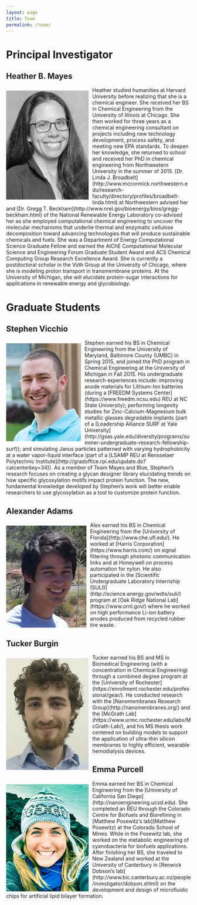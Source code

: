 ```yaml
---
layout: page
title: Team
permalink: /team/
---
```


# Principal Investigator

## Heather B. Mayes

<img align="left" src="../assets/img/hbmayes.png" style="margin:10px 10px 0px 0px">
Heather studied humanities at Harvard University before realizing that she is a chemical engineer. She
received her BS in Chemical Engineering from the University of Illinois at Chicago. 
She then worked for three years as a chemical engineering consultant on projects 
including new technology development, process safety, and meeting new EPA standards. 
To deepen her knowledge, she returned to school and received her PhD in chemical 
engineering from Northwestern University in the summer of 2015. 
[Dr. Linda J. Broadbelt](http://www.mccormick.northwestern.edu/research-faculty/directory/profiles/broadbelt-linda.html)
at Northwestern advised her and [Dr. Gregg T. Beckham](http://www.nrel.gov/bioenergy/bios/gregg-beckham.html) 
of the National Renewable Energy 
Laboratory co-advised her as she employed computational chemical engineering to uncover 
the molecular mechanisms that underlie thermal and enzymatic cellulose decomposition 
toward advancing technologies that will produce sustainable chemicals and fuels. 
She was a Department of Energy Computational Science Graduate Fellow and earned 
the AIChE Computational Molecular Science and Engineering Forum Graduate Student 
Award and ACS Chemical Computing Group Research Excellence Award. She is currently a 
postdoctoral scholar in the Voth Group at the University of Chicago, where she is 
modeling proton transport in transmembrane proteins. At the University of Michigan, 
she will elucidate protein-sugar interactions for applications in renewable energy and glycobiology.

# Graduate Students

## <a name="svicchio"></a> Stephen Vicchio

<img align="left" src="../assets/img/vicchio.png" style="margin:10px 10px 0px 0px">
Stephen earned his BS in Chemical Engineering from the University of 
Maryland, Baltimore County (UMBC) in Spring 2015, and joined the PhD 
program in Chemical Engineering at the University of Michigan in Fall 2015.
His undergraduate research experiences include: improving anode materials for Lithium-Ion batteries 
(during a [FREEDM Systems Center](https://www.freedm.ncsu.edu) REU at NC State University); 
performing longevity studies for Zinc-Calcium-Magnesium bulk metallic glasses degradable implants 
(part of a [Leadership Alliance SURF at Yale University](http://gsas.yale.edu/diversity/programs/summer-undergraduate-research-fellowship-surf)); and simulating Janus 
particles patterned with varying hydrophobicity at a water vapor-liquid 
interface (part of a [LSAMP REU at Rensselaer Polytechnic Institute](http://gradoffice.rpi.edu/update.do?catcenterkey=34)). As a member 
of Team Mayes and Blue, Stephen’s research focuses on creating a glycan
designer library elucidating trends on how specific glycosylation 
motifs impact protein function. The new, fundamental knowledge 
developed by Stephen’s work will better enable researchers to use glycosylation
as a tool to customize protein function.

## <a name="xadams"></a> Alexander Adams

<img align="left" src="../assets/img/aadams.png" style="margin:10px 10px 0px 0px">
Alex earned his BS in Chemical Engineering from the [University of Florida](http://www.che.ufl.edu/). He worked at [Harris
Corporation](https://www.harris.com/) on signal filtering through photonic communication links and at Honeywell on process 
automation for nylon. He also participated in the [Scientific Undergraduate Laboratory Internship (SULI)](http://science.energy.gov/wdts/suli/) 
program at [Oak Ridge National Lab](https://www.ornl.gov/) where he worked on high performance Li-ion battery anodes 
produced from recycled rubber tire waste.


## <a name="tburgin"></a> Tucker Burgin

<img align="left" src="../assets/img/tburgin.png" style="margin:10px 10px 0px 0px">
Tucker earned his BS and MS in Biomedical Engineering (with a concentration in Chemical Engineering) through a combined degree 
program at the [University of Rochester](https://enrollment.rochester.edu/professional/gear/). He conducted research with the 
[Nanomembranes Research Group](http://nanomembranes.org/) and the [McGrath Lab](https://www.urmc.rochester.edu/labs/McGrath-Lab/), 
and his MS thesis work centered on building models to support the application of ultra-thin silicon membranes to highly efficient, 
wearable hemodialysis devices.

## <a name="epurcell"></a> Emma Purcell

<img align="left" src="../assets/img/epurcell.png" style="margin:10px 10px 0px 0px">
Emma earned her BS in Chemical Engineering from the [University of California San Diego](http://nanoengineering.ucsd.edu).  
She completed an REU through the Colorado Centre for Biofuels and Biorefining in [Matthew Posewitz’s lab](Matthew Posewitz) at the 
Colorado School of Mines.  While in the Posewitz lab, she worked on the metabolic engineering of cyanobacteria for biofuels applications.  
After finishing her BS, she traveled to New Zealand and worked at the University of Canterbury in [Renwick Dobson’s lab](http://www.bic.canterbury.ac.nz/people/investigator/dobson.shtml) 
on the development and design of microfluidic chips for artificial lipid bilayer formation. 